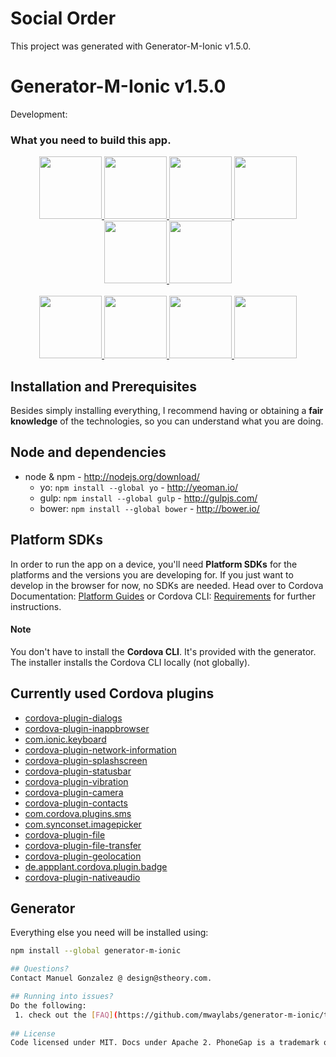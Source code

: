 # Social Order
This project was generated with Generator-M-Ionic v1.5.0.

# Generator-M-Ionic v1.5.0

Development:

### What you need to build this app.

<p align="center">
  <a href="http://yeoman.io/" target="_blank" alt="yeoman" title="yeoman">
    <img height="100" src="https://cloud.githubusercontent.com/assets/1370779/6041228/c1f91cac-ac7a-11e4-9c85-1a5298e29067.png">
  </a>
  <a href="http://gulpjs.com/" target="_blank" alt="gulp" title="gulp">
    <img height="100" src="https://cloud.githubusercontent.com/assets/1370779/9409728/c5332474-481c-11e5-9a6e-74641a0f1782.png">
  </a>
  <a href="http://bower.io/" target="_blank" alt="bower" title="bower">
    <img height="100" src="https://cloud.githubusercontent.com/assets/1370779/6041250/ef9a78b8-ac7a-11e4-9586-7e7e894e201e.png">
  </a>
  <a href="https://angularjs.org/" target="_blank" alt="angular" title="angular">
    <img height="100" src="https://cloud.githubusercontent.com/assets/1370779/6041199/5978cb96-ac7a-11e4-9568-829e2ea4312f.png">
  </a>
  <a href="http://ionicframework.com/" target="_blank" alt="ionic" title="ionic">
    <img height="100" src="https://cloud.githubusercontent.com/assets/1370779/6041296/59c5717a-ac7b-11e4-9d5d-9c5232aace64.png">
  </a>
  <a href="http://cordova.apache.org/" target="_blank" alt="cordova" title="cordova">
    <img height="100" src="https://cloud.githubusercontent.com/assets/1370779/6041269/20ed1196-ac7b-11e4-8707-68fa331f1aeb.png">
  </a>
  <br>
  <br>
  <a href="http://sass-lang.com/" target="_blank" alt="sass" title="sass">
    <img height="100" src="https://cloud.githubusercontent.com/assets/1370779/9410121/c330a3de-481e-11e5-8a69-ca0c56f6cabc.png">
  </a>
  <a href="http://karma-runner.github.io/" target="_blank" alt="karma" title="karma">
    <img height="100" src="https://cloud.githubusercontent.com/assets/1370779/9410216/44fef8fc-481f-11e5-8037-2f7f03678f4c.png">
  </a>
  <a href="http://jasmine.github.io/" target="_blank" alt="jasmine" title="jasmine">
    <img height="100" src="https://cloud.githubusercontent.com/assets/1370779/9410153/ebd46a00-481e-11e5-9864-f00fa8427d17.png">
  </a>
  <a href="https://angular.github.io/protractor/#/" target="_blank" alt="protractor" title="protractor">
    <img height="100" src="https://cloud.githubusercontent.com/assets/1370779/9410114/b99aaa9a-481e-11e5-8655-ebc1e324200d.png">
  </a>
</p>


## Installation and Prerequisites

Besides simply installing everything, I recommend having or obtaining a **fair knowledge** of the technologies, so you can understand what you are doing.

## Node and dependencies
- node & npm - http://nodejs.org/download/
  - yo: `npm install --global yo` - http://yeoman.io/
  - gulp: `npm install --global gulp` - http://gulpjs.com/
  - bower: `npm install --global bower` - http://bower.io/

## Platform SDKs
In order to run the app on a device, you'll need **Platform SDKs** for the platforms and the versions you are developing for. If you just want to develop in the browser for now, no SDKs are needed. Head over to Cordova Documentation: [Platform Guides](http://cordova.apache.org/docs/en/dev/guide/platforms/index.html) or Cordova CLI: [Requirements](https://github.com/apache/cordova-cli/#requirements) for further instructions.
#### Note
You don't have to install the **Cordova CLI**. It's provided with the generator. The installer installs the Cordova CLI locally (not globally).

## Currently used Cordova plugins
<ul>
<li><a href="http://ngcordova.com/docs/plugins/dialogs/">cordova-plugin-dialogs</a></li>
<li><a href="http://ngcordova.com/docs/plugins/inAppBrowser/">cordova-plugin-inappbrowser</a></li>
<li><a href="http://ngcordova.com/docs/plugins/keyboard/">com.ionic.keyboard</a></li>
<li><a href="http://ngcordova.com/docs/plugins/network/">cordova-plugin-network-information</a></li>
<li><a href="http://ngcordova.com/docs/plugins/splashscreen/">cordova-plugin-splashscreen</a></li>
<li><a href="http://ngcordova.com/docs/plugins/statusbar/">cordova-plugin-statusbar</a></li>
<li><a href="http://ngcordova.com/docs/plugins/vibration/">cordova-plugin-vibration</a></li>
<li><a href="http://ngcordova.com/docs/plugins/camera/">cordova-plugin-camera</a></li>
<li><a href="http://ngcordova.com/docs/plugins/contacts/">cordova-plugin-contacts</a></li>
<li><a href="http://ngcordova.com/docs/plugins/sms/">com.cordova.plugins.sms</a></li>
<li><a href="http://ngcordova.com/docs/plugins/imagePicker/">com.synconset.imagepicker</a></li>
<li><a href="http://ngcordova.com/docs/plugins/file/">cordova-plugin-file</a></li>
<li><a href="http://ngcordova.com/docs/plugins/fileTransfer/">cordova-plugin-file-transfer</a></li>
<li><a href="http://ngcordova.com/docs/plugins/geolocation/">cordova-plugin-geolocation</li></a>
<li><a href="http://ngcordova.com/docs/plugins/badge/">de.appplant.cordova.plugin.badge</a></li>
<li><a href="http://ngcordova.com/docs/plugins/nativeAudio/">cordova-plugin-nativeaudio</a></li>
</ul>

## Generator
Everything else you need will be installed using:
```sh
npm install --global generator-m-ionic

## Questions?
Contact Manuel Gonzalez @ design@stheory.com.

## Running into issues?
Do the following:
 1. check out the [FAQ](https://github.com/mwaylabs/generator-m-ionic/tree/master/docs/contribute/faq.md) and [issues](https://github.com/mwaylabs/generator-m-ionic/issues) see if there already is a solution or answer to that matter.
 
## License
Code licensed under MIT. Docs under Apache 2. PhoneGap is a trademark of Adobe.
